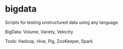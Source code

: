 bigdata
=======

Scripts for testing unstructured data using any language

BigData:  Volume, Variety, Velocity

Tools:
Hadoop, Hive, Pig, ZooKeeper, Spark
